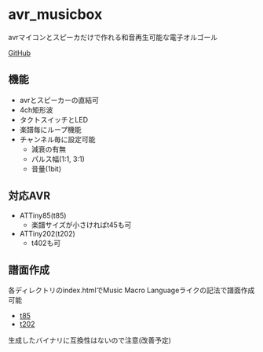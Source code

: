 # avr_musicbox
avrマイコンとスピーカだけで作れる和音再生可能な電子オルゴール

[GitHub](https://github.com/mcbeeringi/avr_musicbox/)
## 機能
- avrとスピーカーの直結可
- 4ch矩形波
- タクトスイッチとLED
- 楽譜毎にループ機能
- チャンネル毎に設定可能
	- 減衰の有無
	- パルス幅(1:1, 3:1)
	- 音量(1bit)

## 対応AVR
- ATTiny85(t85)
	- 楽譜サイズが小さければt45も可
- ATTiny202(t202)
	- t402も可

## 譜面作成
各ディレクトリのindex.htmlでMusic Macro Languageライクの記法で譜面作成可能

- [t85](t85/)
- [t202](t202/)

生成したバイナリに互換性はないので注意(改善予定)
